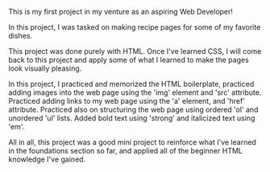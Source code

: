 This is my first project in my venture as an aspiring Web Developer!

In this project, I was tasked on making recipe pages for some of my favorite dishes. 

This project was done purely with HTML. Once I've learned CSS, I will come back to this project and apply some of what I learned to make the pages look visually pleasing.

In this project, I practiced and memorized the HTML boilerplate, practiced adding images into the web page using the 'img' element and 'src' attribute. Practiced adding links to my web page using the 'a' element, and 'href' attribute. Practiced also on structuring the web page using ordered 'ol' and unordered 'ul' lists. Added bold text using 'strong' and italicized text using 'em'. 

All in all, this project was a good mini project to reinforce what I've learned in the foundations section so far, and applied all of the beginner HTML knowledge I've gained.